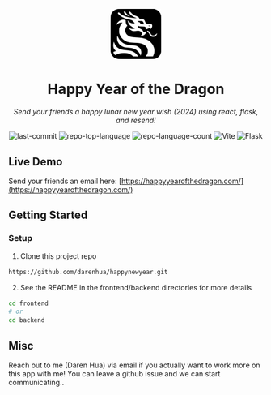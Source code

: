 <p align="center">
  <img src="./frontend/public/logo.svg" width="100" />
</p>
<p align="center">
    <h1 align="center">Happy Year of the Dragon</h1>
</p>
<p align="center">
    <em>Send your friends a happy lunar new year wish (2024) using react, flask, and resend! </em>
</p>
<p align="center">
	<img src="https://img.shields.io/github/last-commit/darenhua/happynewyear?style=flat&logo=git&logoColor=white&color=0080ff" alt="last-commit">
	<img src="https://img.shields.io/github/languages/top/darenhua/happynewyear?style=flat&color=0080ff" alt="repo-top-language">
	<img src="https://img.shields.io/github/languages/count/darenhua/happynewyear?style=flat&color=0080ff" alt="repo-language-count">
    <img src="https://img.shields.io/badge/Vite-646CFF.svg?style=flat&logo=Vite&logoColor=white" alt="Vite">
	<img src="https://img.shields.io/badge/Flask-000000.svg?style=flat&logo=Flask&logoColor=white" alt="Flask">

</p>

## Live Demo
Send your friends an email here: [https://happyyearofthedragon.com/](https://happyyearofthedragon.com/)


## Getting Started

### Setup

1. Clone this project repo

```sh
https://github.com/darenhua/happynewyear.git
```

2. See the README in the frontend/backend directories for more details

```sh
cd frontend
# or
cd backend
```

## Misc

Reach out to me (Daren Hua) via email if you actually want to work more on this app with me! You can leave a github issue and we can start communicating..

